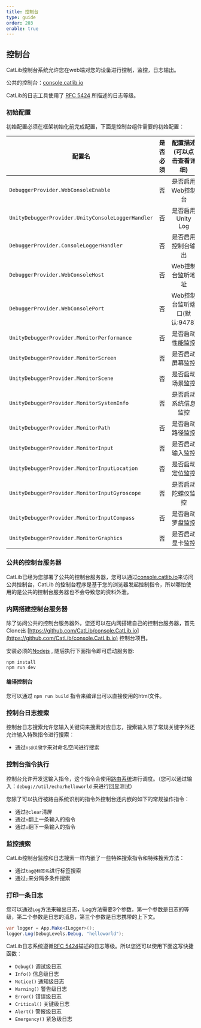 ```yaml
---
title: 控制台
type: guide
order: 203
enable: true
---
```


## 控制台

CatLib控制台系统允许您在web端对您的设备进行控制，监控，日志输出。

公共的控制台：[console.catlib.io](http://console.catlib.io)

CatLib的日志工具使用了 [RFC 5424](https://www.ietf.org/rfc/rfc5424.txt) 所描述的日志等级。

### 初始配置

初始配置必须在框架初始化前完成配置，下面是控制台组件需要的初始配置：

| 配置名                            | 是否必须 | 配置描述(可以点击查看详细)                 |
| -------------------------------- |:------:|:--------------------------------------:|
| `DebuggerProvider.WebConsoleEnable`     | 否      | 是否启用Web控制台  |
| `UnityDebuggerProvider.UnityConsoleLoggerHandler`  | 否      | 是否启用Unity Log  |
| `DebuggerProvider.ConsoleLoggerHandler`| 否      | 是否启用控制台输出  |
| `DebuggerProvider.WebConsoleHost`       | 否      | Web控制台监听地址  |
| `DebuggerProvider.WebConsolePort`       | 否      | Web控制台监听端口(默认:9478)  |
| `UnityDebuggerProvider.MonitorPerformance`   | 否      | 是否启动性能监控  |
| `UnityDebuggerProvider.MonitorScreen`        | 否      | 是否启动屏幕监控  |
| `UnityDebuggerProvider.MonitorScene`         | 否      | 是否启动场景监控  |
| `UnityDebuggerProvider.MonitorSystemInfo`    | 否      | 是否启动系统信息监控  |
| `UnityDebuggerProvider.MonitorPath`          | 否      | 是否启动路径监控  |
| `UnityDebuggerProvider.MonitorInput`         | 否      | 是否启动输入监控  |
| `UnityDebuggerProvider.MonitorInputLocation`| 否      | 是否启动定位监控  |
| `UnityDebuggerProvider.MonitorInputGyroscope`    | 否      | 是否启动陀螺仪监控  |
| `UnityDebuggerProvider.MonitorInputCompass` | 否      | 是否启动罗盘监控  |
| `UnityDebuggerProvider.MonitorGraphics`      | 否      | 是否启动显卡监控  |

### 公共的控制台服务器

CatLib已经为您部署了公共的控制台服务器，您可以通过[console.catlib.io](http://console.catlib.io)来访问公共控制台，CatLib 的控制台程序是基于您的浏览器发起控制指令，所以哪怕使用的是公共的控制台服务器也不会导致您的资料外泄。

### 内网搭建控制台服务器

除了访问公共的控制台服务器外，您还可以在内网搭建自己的控制台服务器，首先Clone出 [https://github.com/CatLib/console.CatLib.io](https://github.com/CatLib/console.CatLib.io) 控制台项目。

安装必须的[Nodejs](http://nodejs.cn/) , 随后执行下面指令即可启动服务器:

``` shell
npm install
npm run dev
```

#### **编译控制台**

您可以通过 `npm run build` 指令来编译出可以直接使用的html文件。

### 控制台日志搜索

控制台日志搜索允许您输入关键词来搜索对应日志，搜索输入除了常规关键字外还允许输入特殊指令进行搜索：

- 通过`ns@关键字`来对命名空间进行搜索

### 控制台指令执行

控制台允许开发这输入指令，这个指令会使用[路由系统](routing.md)进行调度。（您可以通过输入：`debug://util/echo/helloworld` 来进行回显测试）

您除了可以执行被路由系统识别的指令外控制台还内嵌的如下的常规操作指令：

- 通过`@clear`清屏
- 通过`↑`翻上一条输入的指令
- 通过`↓`翻下一条输入的指令

### 监控搜索

CatLib控制台监控和日志搜索一样内嵌了一些特殊搜索指令和特殊搜索方法：

- 通过`tag@标签名`进行标签搜索
- 通过`;`来分隔多条件搜索

### 打印一条日志

您可以通过`Log`方法来输出日志，Log方法需要3个参数，第一个参数是日志的等级，第二个参数是日志的消息，第三个参数是日志携带的上下文。

``` csharp
var logger = App.Make<ILogger>();
logger.Log(DebugLevels.Debug, "helloworld");
```

CatLib日志系统遵循[RFC 5424](https://www.ietf.org/rfc/rfc5424.txt)描述的日志等级。所以您还可以使用下面这写快捷函数：

- `Debug()` 调试级日志
- `Info()` 信息级日志
- `Notice()` 通知级日志
- `Warning()` 警告级日志
- `Error()` 错误级日志
- `Critical()` 关键级日志
- `Alert()` 警报级日志
- `Emergency()` 紧急级日志

